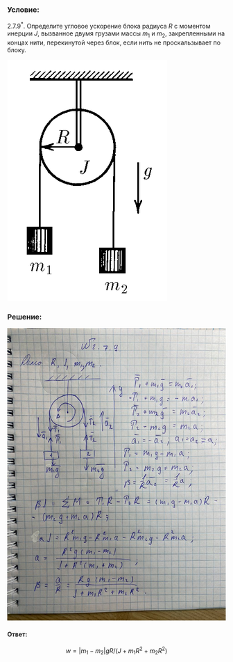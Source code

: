###  Условие: 

$2.7.9^*.$ Определите угловое ускорение блока радиуса $R$ с моментом инерции $J$, вызванное двумя грузами массы $m_1$ и $m_2$, закрепленными на концах нити, перекинутой через блок, если нить не проскальзывает по блоку. 

![К задаче $2.7.9$|369x555, 20%](../../img/2.7.9/2.7.9.png)

###  Решение: 

![|960x1280, 67%](../../img/2.7.9/01.jpg) 

####  Ответ: 

$$
w = |m_1 − m_2|gR/(J + m_1 R^2 + m_2 R^2)
$$ 
